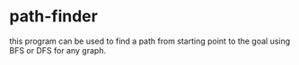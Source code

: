 # path-finder
this program can be used to find a path from starting point to the goal using BFS or DFS for any graph.
